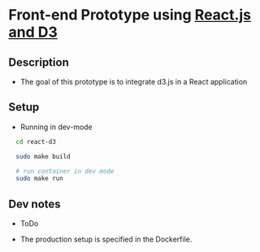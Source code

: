 # Front-end Prototype using [React.js and D3](https://medium.com/@Elijah_Meeks/interactive-applications-with-react-d3-f76f7b3ebc71)

## Description
  - The goal of this prototype is to integrate d3.js in a React application


## Setup

 - Running in dev-mode
``` bash
  cd react-d3

  sudo make build

  # run container in dev mode
  sudo make run
```


## Dev notes
 - ToDo


 - The production setup is specified in the Dockerfile.
